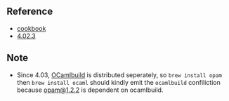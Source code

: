 ## Reference

* [cookbook](https://github.com/Homebrew/brew/blob/master/docs/Formula-Cookbook.md)
* [4.02.3](https://github.com/Homebrew/homebrew-core/tree/ebc3d5bec8b74cb90452fe818ad33d127ebccdd6/Formula)

## Note

* Since 4.03, [OCamlbuild](https://github.com/ocaml/ocamlbuild) is distributed seperately, so `brew install opam` then `brew install ocaml` should kindly emit the `ocamlbuild` confiliction because opam@1.2.2 is dependent on ocamlbuild.
